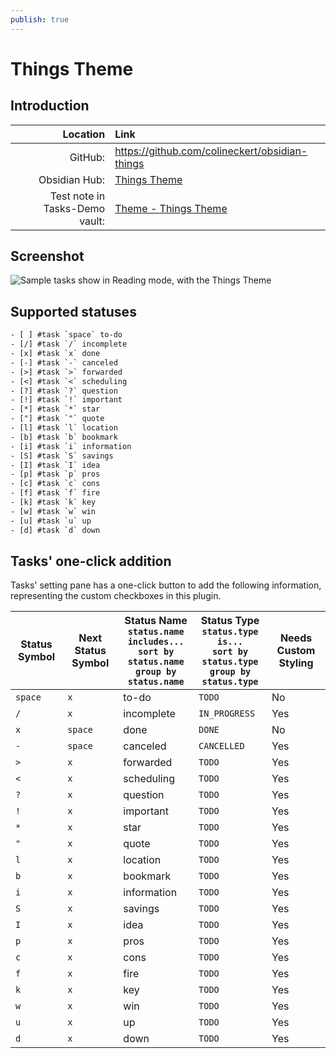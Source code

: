 ```yaml
---
publish: true
---
```


# Things Theme

## Introduction

|                       Location | Link                                                                                                                                                                |
| ------------------------------:|:------------------------------------------------------------------------------------------------------------------------------------------------------------------- |
|                        GitHub: | <https://github.com/colineckert/obsidian-things>                                                                                                                        |
|                  Obsidian Hub: | [Things Theme](https://publish.obsidian.md/hub/02+-+Community+Expansions/02.05+All+Community+Expansions/Themes/Things)                                            |
| Test note in Tasks-Demo vault: | [Theme - Things Theme](https://github.com/obsidian-tasks-group/obsidian-tasks/blob/main/resources/sample_vaults/Tasks-Demo/Styling/Theme%20-%20Things%20Theme.md) |

## Screenshot

![Sample tasks show in Reading mode, with the Things Theme](../../../images/theme-things-reading-view.png)

## Supported statuses

<!-- snippet: DocsSamplesForStatuses.test.Theme_Things_Text.approved.txt -->
```txt
- [ ] #task `space` to-do
- [/] #task `/` incomplete
- [x] #task `x` done
- [-] #task `-` canceled
- [>] #task `>` forwarded
- [<] #task `<` scheduling
- [?] #task `?` question
- [!] #task `!` important
- [*] #task `*` star
- ["] #task `"` quote
- [l] #task `l` location
- [b] #task `b` bookmark
- [i] #task `i` information
- [S] #task `S` savings
- [I] #task `I` idea
- [p] #task `p` pros
- [c] #task `c` cons
- [f] #task `f` fire
- [k] #task `k` key
- [w] #task `w` win
- [u] #task `u` up
- [d] #task `d` down
```
<!-- endSnippet -->

## Tasks' one-click addition

Tasks' setting pane has a one-click button to add the following information, representing the custom checkboxes in this plugin.

<!-- placeholder to force blank line before included text --><!-- include: DocsSamplesForStatuses.test.Theme_Things_Table.approved.md -->

| Status Symbol | Next Status Symbol | Status Name<br>`status.name includes...`<br>`sort by status.name`<br>`group by status.name` | Status Type<br>`status.type is...`<br>`sort by status.type`<br>`group by status.type` | Needs Custom Styling |
| ----- | ----- | ----- | ----- | ----- |
| `space` | `x` | to-do | `TODO` | No |
| `/` | `x` | incomplete | `IN_PROGRESS` | Yes |
| `x` | `space` | done | `DONE` | No |
| `-` | `space` | canceled | `CANCELLED` | Yes |
| `>` | `x` | forwarded | `TODO` | Yes |
| `<` | `x` | scheduling | `TODO` | Yes |
| `?` | `x` | question | `TODO` | Yes |
| `!` | `x` | important | `TODO` | Yes |
| `*` | `x` | star | `TODO` | Yes |
| `"` | `x` | quote | `TODO` | Yes |
| `l` | `x` | location | `TODO` | Yes |
| `b` | `x` | bookmark | `TODO` | Yes |
| `i` | `x` | information | `TODO` | Yes |
| `S` | `x` | savings | `TODO` | Yes |
| `I` | `x` | idea | `TODO` | Yes |
| `p` | `x` | pros | `TODO` | Yes |
| `c` | `x` | cons | `TODO` | Yes |
| `f` | `x` | fire | `TODO` | Yes |
| `k` | `x` | key | `TODO` | Yes |
| `w` | `x` | win | `TODO` | Yes |
| `u` | `x` | up | `TODO` | Yes |
| `d` | `x` | down | `TODO` | Yes |

<!-- placeholder to force blank line after included text --><!-- endInclude -->
